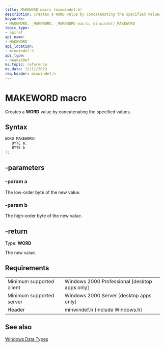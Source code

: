 ```yaml
---
title: MAKEWORD macro (minwindef.h)
description: Creates a WORD value by concatenating the specified values.
keywords: 
- MAKEWORD, _MAKEWORD, _MAKEWORD macro, minwindef/_MAKEWORD
topic_type:
- apiref
api_name:
- MAKEWORD
api_location:
- minwindef.h
api_type:
- HeaderDef
ms.topic: reference
ms.date: 12/11/2023
req.header: minwindef.h
---
```


# MAKEWORD macro

Creates a **WORD** value by concatenating the specified values.

## Syntax

``` c++
WORD MAKEWORD(
   BYTE a,
   BYTE b
);
```

## -parameters

### -param a

The low-order byte of the new value.

### -param b

The high-order byte of the new value.

## -return

Type: **WORD**

The new value.

## Requirements

|  |  |
|---------|---------|
|Minimum supported client     | Windows 2000 Professional [desktop apps only]        |
|Minimum supported server     | Windows 2000 Server [desktop apps only]        |
|Header     | minwindef.h (include Windows.h)        |

## See also

[Windows Data Types](/windows/win32/winprog/windows-data-types)
